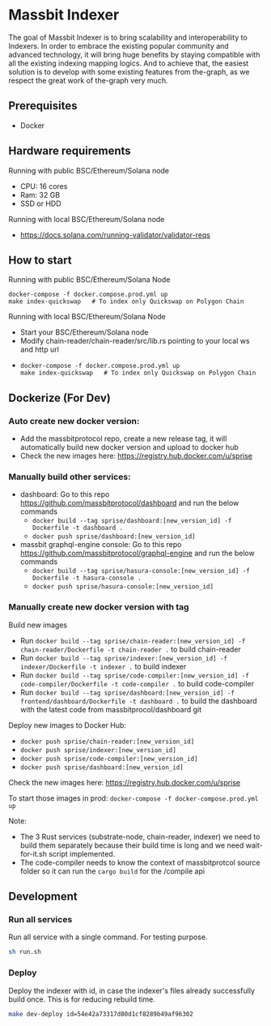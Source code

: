 # Massbit Indexer
The goal of Massbit Indexer is to bring scalability and interoperability to Indexers.
In order to embrace the existing popular community and advanced technology, it will bring huge benefits by staying compatible with all the existing indexing mapping logics.
And to achieve that, the easiest solution is to develop with some existing features from the-graph, as we respect the great work of the-graph very much.

## Prerequisites
- Docker

## Hardware requirements
Running with public BSC/Ethereum/Solana node
- CPU: 16 cores
- Ram: 32 GB
- SSD or HDD

Running with local BSC/Ethereum/Solana node
- https://docs.solana.com/running-validator/validator-reqs

## How to start
Running with public BSC/Ethereum/Solana Node
```shell
docker-compose -f docker.compose.prod.yml up
make index-quickswap   # To index only Quickswap on Polygon Chain
```

Running with local BSC/Ethereum/Solana Node
- Start your BSC/Ethereum/Solana node
- Modify chain-reader/chain-reader/src/lib.rs pointing to your local ws and http url
- ```shell
  docker-compose -f docker.compose.prod.yml up
  make index-quickswap   # To index only Quickswap on Polygon Chain
  ```

## Dockerize (For Dev)
### Auto create new docker version:
- Add the massbitprotocol repo, create a new release tag, it will automatically build new docker version and upload to docker hub
- Check the new images here: https://registry.hub.docker.com/u/sprise

### Manually build other services:
- dashboard: Go to this repo https://github.com/massbitprotocol/dashboard and run the below commands
  - `docker build --tag sprise/dashboard:[new_version_id] -f Dockerfile -t dashboard .`
  - `docker push sprise/dashboard:[new_version_id]`
- massbit graphql-engine console: Go to this repo https://github.com/massbitprotocol/graphql-engine and run the below commands
  - `docker build --tag sprise/hasura-console:[new_version_id] -f Dockerfile -t hasura-console .`
  - `docker push sprise/hasura-console:[new_version_id]`

### Manually create new docker version with tag
Build new images
- Run `docker build --tag sprise/chain-reader:[new_version_id] -f chain-reader/Dockerfile -t chain-reader .` to build chain-reader
- Run `docker build --tag sprise/indexer:[new_version_id] -f indexer/Dockerfile -t indexer .` to build indexer
- Run `docker build --tag sprise/code-compiler:[new_version_id] -f code-compiler/Dockerfile -t code-compiler .` to build code-compiler
- Run `docker build --tag sprise/dashboard:[new_version_id] -f frontend/dashboard/Dockerfile -t dashboard .` to build the dashboard with the latest code from massbitprocol/dashboard git

Deploy new images to Docker Hub:
- `docker push sprise/chain-reader:[new_version_id]`
- `docker push sprise/indexer:[new_version_id]`
- `docker push sprise/code-compiler:[new_version_id]`
- `docker push sprise/dashboard:[new_version_id]`

Check the new images here: https://registry.hub.docker.com/u/sprise

To start those images in prod: `docker-compose -f docker-compose.prod.yml up`

Note:
- The 3 Rust services (substrate-node, chain-reader, indexer) we need to build them separately because their build time is long and we need wait-for-it.sh script implemented.
- The code-compiler needs to know the context of massbitprotcol source folder so it can run the `cargo build` for the /compile api

## Development
### Run all services
Run all service with a single command. For testing purpose.
```bash
sh run.sh
```

### Deploy
Deploy the indexer with id, in case the indexer's files already successfully build once. This is for reducing rebuild time.

```bash
make dev-deploy id=54e42a73317d80d1cf8289b49af96302
```